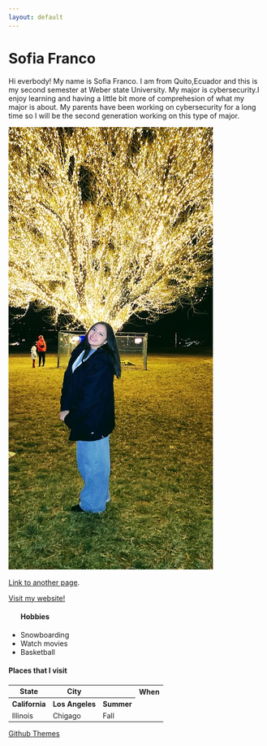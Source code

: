 ```yaml
---
layout: default
---
```


<h1>Sofia Franco</h1>
<p>Hi everbody! My name is Sofia Franco. I am from Quito,Ecuador and this is my second semester at Weber state University. My major is cybersecurity.I enjoy learning and having a little bit more of comprehesion of what my major is about. My parents have been working on cybersecurity for a long time so I will be the second generation working on this type of major.</p>

 ![2003][def]

[def]: assets/img/2003.jpg



[Link to another page](./another-page.html).

<a href="https://cs-1030-hadzik.github.io/cs1030-website-amydiaz1/">Visit my website!</a>

<ul> 
<h4> Hobbies </h4>
<li>Snowboarding</li>
<li>Watch movies</li>
<li>Basketball</li>
</ul>

<table>
<tr><h4>Places that I visit<h4>
<th>State</th>
<th>City<th>
<th>When</th>
</tr>

<tr>
<th>California</th>
<th>Los Angeles</th>
<th>Summer</th>
</tr>

<tr>
    <td> Illinois</td>
    <td>Chigago</td>
    <td>Fall</td>
  </tr>

</table>




[Github Themes](https://pages.github.com/themes/)


 


 